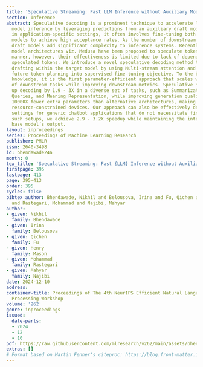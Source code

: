 ```yaml
---
title: 'Speculative Streaming: Fast LLM Inference without Auxiliary Models'
section: Inference
abstract: Speculative decoding is a prominent technique to accelerate large language
  model inference by leveraging predictions from an auxiliary draft model. While effective,
  in application-specific settings, it often involves fine-tuning both draft and target
  models to achieve high acceptance rates. As the number of downstream tasks grows,
  draft models add significant complexity to inference systems. Recently several single
  model architectures viz. Medusa have been proposed to speculate tokens in non-autoregressive
  manner, however, their effectiveness is limited due to lack of dependency between
  speculated tokens. We introduce a novel speculative decoding method that integrates
  drafting within the target model by using Multi-stream attention and incorporates
  future token planning into supervised fine-tuning objective. To the best of our
  knowledge, it is the first parameter-efficient approach that scales well with number
  of downstream tasks while improving downstream metrics. Speculative Streaming speeds
  up decoding by 1.9 - 3X in a diverse set of tasks, such as Summarization, Structured
  Queries, and Meaning Representation, while improving generation quality and using
  10000X fewer extra parameters than alternative architectures, making it ideal for
  resource-constrained devices. Our approach can also be effectively deployed in lossless
  settings for generic chatbot applications that do not necessitate fine-tuning. In
  such setups, we achieve 2.9 - 3.2X speedup while maintaining the integrity of the
  base model’s output.
layout: inproceedings
series: Proceedings of Machine Learning Research
publisher: PMLR
issn: 2640-3498
id: bhendawade24a
month: 0
tex_title: 'Speculative Streaming: Fast {LLM} Inference without Auxiliary Models'
firstpage: 395
lastpage: 413
page: 395-413
order: 395
cycles: false
bibtex_author: Bhendawade, Nikhil and Belousova, Irina and Fu, Qichen and Mason, Henry
  and Rastegari, Mohammad and Najibi, Mahyar
author:
- given: Nikhil
  family: Bhendawade
- given: Irina
  family: Belousova
- given: Qichen
  family: Fu
- given: Henry
  family: Mason
- given: Mohammad
  family: Rastegari
- given: Mahyar
  family: Najibi
date: 2024-12-10
address:
container-title: Proceedings of The 4th NeurIPS Efficient Natural Language and Speech
  Processing Workshop
volume: '262'
genre: inproceedings
issued:
  date-parts:
  - 2024
  - 12
  - 10
pdf: https://raw.githubusercontent.com/mlresearch/v262/main/assets/bhendawade24a/bhendawade24a.pdf
extras: []
# Format based on Martin Fenner's citeproc: https://blog.front-matter.io/posts/citeproc-yaml-for-bibliographies/
---
```

